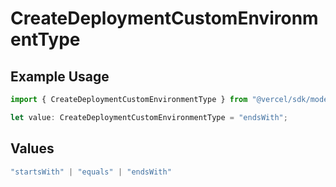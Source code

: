 # CreateDeploymentCustomEnvironmentType

## Example Usage

```typescript
import { CreateDeploymentCustomEnvironmentType } from "@vercel/sdk/models/operations/createdeployment.js";

let value: CreateDeploymentCustomEnvironmentType = "endsWith";
```

## Values

```typescript
"startsWith" | "equals" | "endsWith"
```